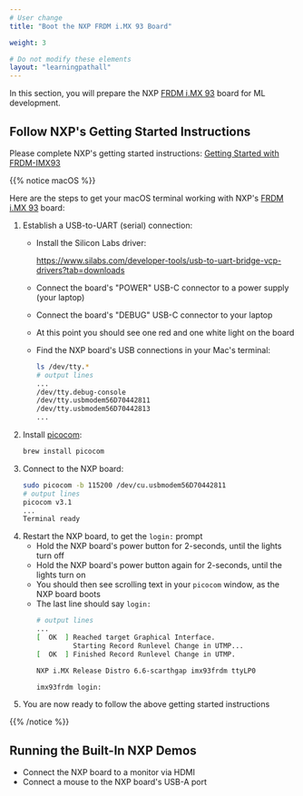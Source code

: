 ```yaml
---
# User change
title: "Boot the NXP FRDM i.MX 93 Board"

weight: 3

# Do not modify these elements
layout: "learningpathall"
---
```


In this section, you will prepare the NXP [FRDM i.MX 93](https://www.nxp.com/design/design-center/development-boards-and-designs/frdm-i-mx-93-development-board:FRDM-IMX93) board for ML development.

## Follow NXP's Getting Started Instructions

Please complete NXP's getting started instructions: [Getting Started with FRDM-IMX93](https://www.nxp.com/document/guide/getting-started-with-frdm-imx93:GS-FRDM-IMX93)

{{% notice macOS %}}

Here are the steps to get your macOS terminal working with NXP's [FRDM i.MX 93](https://www.nxp.com/design/design-center/development-boards-and-designs/frdm-i-mx-93-development-board:FRDM-IMX93) board:
1. Establish a USB-to-UART (serial) connection:
   - Install the Silicon Labs driver:

     https://www.silabs.com/developer-tools/usb-to-uart-bridge-vcp-drivers?tab=downloads
   - Connect the board's "POWER" USB-C connector to a power supply (your laptop)
   - Connect the board's "DEBUG" USB-C connector to your laptop
   - At this point you should see one red and one white light on the board
   - Find the NXP board's USB connections in your Mac's terminal:
     ```bash { output_lines = "2-7" }
     ls /dev/tty.*
     # output lines
     ...
     /dev/tty.debug-console
     /dev/tty.usbmodem56D70442811
     /dev/tty.usbmodem56D70442813
     ...
     ```
2. Install [picocom](https://github.com/npat-efault/picocom):
   ```bash
   brew install picocom
   ```
3. Connect to the NXP board:
   ```bash { output_lines = "2-5" }
   sudo picocom -b 115200 /dev/cu.usbmodem56D70442811
   # output lines
   picocom v3.1
   ...
   Terminal ready
   ```
4. Restart the NXP board, to get the `login:` prompt
   - Hold the NXP board's power button for 2-seconds, until the lights turn off
   - Hold the NXP board's power button again for 2-seconds, until the lights turn on
   - You should then see scrolling text in your `picocom` window, as the NXP board boots
   - The last line should say `login:`
     ```bash { output_lines = "1-9" }
     # output lines
     ...
     [  OK  ] Reached target Graphical Interface.
              Starting Record Runlevel Change in UTMP...
     [  OK  ] Finished Record Runlevel Change in UTMP.

     NXP i.MX Release Distro 6.6-scarthgap imx93frdm ttyLP0

     imx93frdm login: 
     ```
5. You are now ready to follow the above getting started instructions

{{% /notice %}}

## Running the Built-In NXP Demos
* Connect the NXP board to a monitor via HDMI
* Connect a mouse to the NXP board's USB-A port